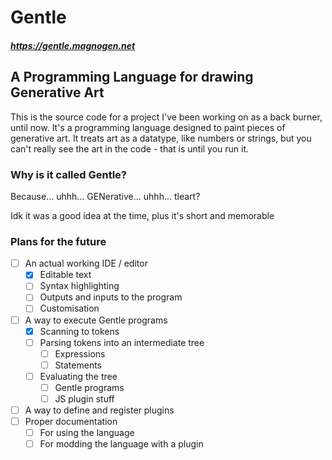 # Gentle
##### https://gentle.magnogen.net 
## A Programming Language for drawing Generative Art

This is the source code for a project I've been working on as a back burner, until now.
It's a programming language designed to paint pieces of generative art.
It treats art as a datatype, like numbers or strings, but you can't really see the art in the code - that is until you run it.

### Why is it called Gentle?

Because... uhhh... GENerative... uhhh... tleart?

Idk it was a good idea at the time, plus it's short and memorable

### Plans for the future
- [ ] An actual working IDE / editor
  - [x] Editable text
  - [ ] Syntax highlighting
  - [ ] Outputs and inputs to the program
  - [ ] Customisation
- [ ] A way to execute Gentle programs
  - [x] Scanning to tokens
  - [ ] Parsing tokens into an intermediate tree
    - [ ] Expressions
    - [ ] Statements
  - [ ] Evaluating the tree
    - [ ] Gentle programs
    - [ ] JS plugin stuff
- [ ] A way to define and register plugins
- [ ] Proper documentation
  - [ ] For using the language
  - [ ] For modding the language with a plugin
